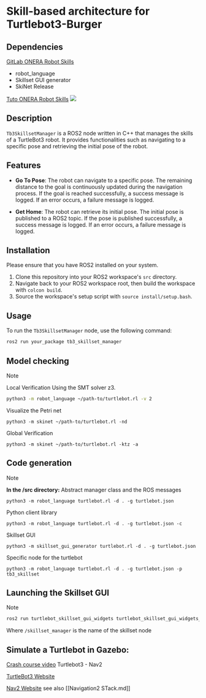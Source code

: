 # Skill-based architecture for Turtlebot3-Burger 

## Dependencies

[GitLab ONERA Robot Skills](https://gitlab.com/groups/onera-robot-skills)
- robot_language
- Skillset GUI generator
- SkiNet Release

[Tuto ONERA Robot Skills](https://onera-robot-skills.gitlab.io/introduction.html)
![](https://onera-robot-skills.gitlab.io/_images/intro.png)

## Description

`Tb3SkillsetManager` is a ROS2 node written in C++ that manages the skills of a TurtleBot3 robot. It provides functionalities such as navigating to a specific pose and retrieving the initial pose of the robot.

## Features

- **Go To Pose**: The robot can navigate to a specific pose. The remaining distance to the goal is continuously updated during the navigation process. If the goal is reached successfully, a success message is logged. If an error occurs, a failure message is logged.

- **Get Home**: The robot can retrieve its initial pose. The initial pose is published to a ROS2 topic. If the pose is published successfully, a success message is logged. If an error occurs, a failure message is logged.

## Installation

Please ensure that you have ROS2 installed on your system.

1. Clone this repository into your ROS2 workspace's `src` directory.
2. Navigate back to your ROS2 workspace root, then build the workspace with `colcon build`.
3. Source the workspace's setup script with `source install/setup.bash`.

## Usage

To run the `Tb3SkillsetManager` node, use the following command:

```bash
ros2 run your_package tb3_skillset_manager
```

## Model checking
> [!note] 
> Local Verification
> Using the SMT solver z3.
> ```bash
> python3 -m robot_language ~/path-to/turtlebot.rl -v 2
> ```
> Visualize the Petri net 
> ```
> python3 -m skinet ~/path-to/turtlebot.rl -nd
> ```
> Global Verification
> ```
> python3 -m skinet ~/path-to/turtlebot.rl -ktz -a
> ```

## Code generation

>[!note] 
>**In the /src directory:**
>Abstract manager class and the ROS messages
>```
>python3 -m robot_language turtlebot.rl -d . -g turtlebot.json
>```
>Python client library
>```
>python3 -m robot_language turtlebot.rl -d . -g turtlebot.json -c
>```
>Skillset GUI
>```
>python3 -m skillset_gui_generator turtlebot.rl -d . -g turtlebot.json
>```
>Specific node for the turtlebot
>```
> python3 -m robot_language turtlebot.rl -d . -g turtlebot.json -p tb3_skillset
> ```

## Launching the Skillset GUI
>[!note] 
>```bash
>ros2 run turtlebot_skillset_gui_widgets turtlebot_skillset_gui_widgets_node -m /skillset_manager
>```
>Where `/skillset_manager` is the name of the skillset node 

## Simulate a Turtlebot in Gazebo: 
[Crash course video](https://www.youtube.com/watch?v=idQb2pB-h2Q) Turtlebot3 - Nav2

[TurtleBot3 Website](https://emanual.robotis.com/docs/en/platform/turtlebot3/learn/#learn)

[Nav2 Website](https://navigation.ros.org/index.html) see also [[Navigation2 STack.md]]
